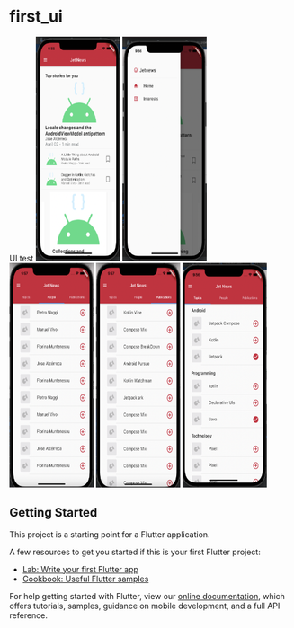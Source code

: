 # first_ui

UI test
<img src="./images/main.png" width="150" height="400">
<img src="./images/drawer.png" width="150" height="400">
<img src="./images/people.png" width="150" height="400">
<img src="./images/publications.png" width="150" height="400">
<img src="./images/topic.png" width="150" height="400">
## Getting Started

This project is a starting point for a Flutter application.

A few resources to get you started if this is your first Flutter project:

- [Lab: Write your first Flutter app](https://flutter.dev/docs/get-started/codelab)
- [Cookbook: Useful Flutter samples](https://flutter.dev/docs/cookbook)

For help getting started with Flutter, view our
[online documentation](https://flutter.dev/docs), which offers tutorials,
samples, guidance on mobile development, and a full API reference.
